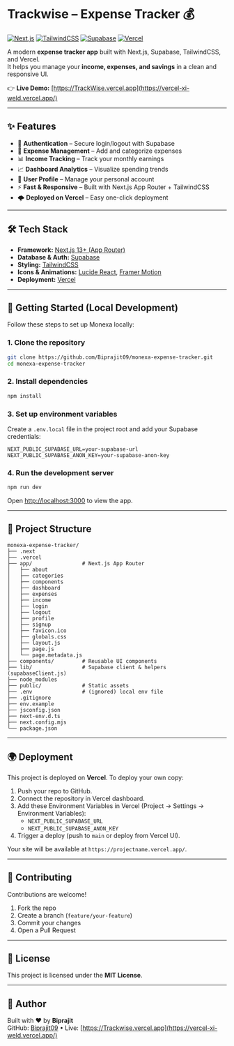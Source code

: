 # Trackwise – Expense Tracker 💰

[![Next.js](https://img.shields.io/badge/Next.js-13+-black?logo=next.js)](https://nextjs.org/)
[![TailwindCSS](https://img.shields.io/badge/TailwindCSS-3.x-38B2AC?logo=tailwind-css)](https://tailwindcss.com/)
[![Supabase](https://img.shields.io/badge/Supabase-Database-3ECF8E?logo=supabase)](https://supabase.com/)
[![Vercel](https://img.shields.io/badge/Deployed%20on-Vercel-black?logo=vercel)](https://monexa.vercel.app)

A modern **expense tracker app** built with Next.js, Supabase, TailwindCSS, and Vercel.  
It helps you manage your **income, expenses, and savings** in a clean and responsive UI.  

👉 **Live Demo:** [https://TrackWise.vercel.app](https://vercel-xi-weld.vercel.app/)

---

## ✨ Features

- 🔐 **Authentication** – Secure login/logout with Supabase  
- 💸 **Expense Management** – Add and categorize expenses  
- 📊 **Income Tracking** – Track your monthly earnings  
- 📈 **Dashboard Analytics** – Visualize spending trends  
- 👤 **User Profile** – Manage your personal account  
- ⚡ **Fast & Responsive** – Built with Next.js App Router + TailwindCSS  
- 🌩️ **Deployed on Vercel** – Easy one-click deployment  

---

## 🛠️ Tech Stack

- **Framework:** [Next.js 13+ (App Router)](https://nextjs.org/)  
- **Database & Auth:** [Supabase](https://supabase.com/)  
- **Styling:** [TailwindCSS](https://tailwindcss.com/)  
- **Icons & Animations:** [Lucide React](https://lucide.dev/), [Framer Motion](https://www.framer.com/motion/)  
- **Deployment:** [Vercel](https://vercel.com/)  

---

## 🚀 Getting Started (Local Development)

Follow these steps to set up Monexa locally:

### 1. Clone the repository
```bash
git clone https://github.com/Biprajit09/monexa-expense-tracker.git
cd monexa-expense-tracker
```

### 2. Install dependencies
```bash
npm install
```

### 3. Set up environment variables
Create a `.env.local` file in the project root and add your Supabase credentials:

```env
NEXT_PUBLIC_SUPABASE_URL=your-supabase-url
NEXT_PUBLIC_SUPABASE_ANON_KEY=your-supabase-anon-key
```


### 4. Run the development server
```bash
npm run dev
```

Open [http://localhost:3000](http://localhost:3000) to view the app.

---

## 📂 Project Structure

```
monexa-expense-tracker/
├── .next
├── .vercel
├── app/                # Next.js App Router
│   ├── about
│   ├── categories
│   ├── components
│   ├── dashboard
│   ├── expenses
│   ├── income
│   ├── login
│   ├── logout
│   ├── profile
│   ├── signup
│   ├── favicon.ico
│   ├── globals.css
│   ├── layout.js
│   ├── page.js
│   └── page.metadata.js
├── components/         # Reusable UI components
├── lib/                # Supabase client & helpers (supabaseClient.js)
├── node_modules
├── public/             # Static assets
├── .env                # (ignored) local env file
├── .gitignore
├── env.example
├── jsconfig.json
├── next-env.d.ts
├── next.config.mjs
└── package.json
```

---

## 🌍 Deployment

This project is deployed on **Vercel**. To deploy your own copy:

1. Push your repo to GitHub.
2. Connect the repository in Vercel dashboard.
3. Add these Environment Variables in Vercel (Project → Settings → Environment Variables):
   - `NEXT_PUBLIC_SUPABASE_URL`
   - `NEXT_PUBLIC_SUPABASE_ANON_KEY`
4. Trigger a deploy (push to `main` or deploy from Vercel UI).

Your site will be available at `https://projectname.vercel.app/`.

---

## 🤝 Contributing

Contributions are welcome!  
1. Fork the repo  
2. Create a branch (`feature/your-feature`)  
3. Commit your changes  
4. Open a Pull Request

---

## 📜 License

This project is licensed under the **MIT License**.

---

## 👤 Author

Built with ❤️ by **Biprajit**  
GitHub: [Biprajit09](https://github.com/Biprajit09) • Live: [https://Trackwise.vercel.app](https://vercel-xi-weld.vercel.app/)

